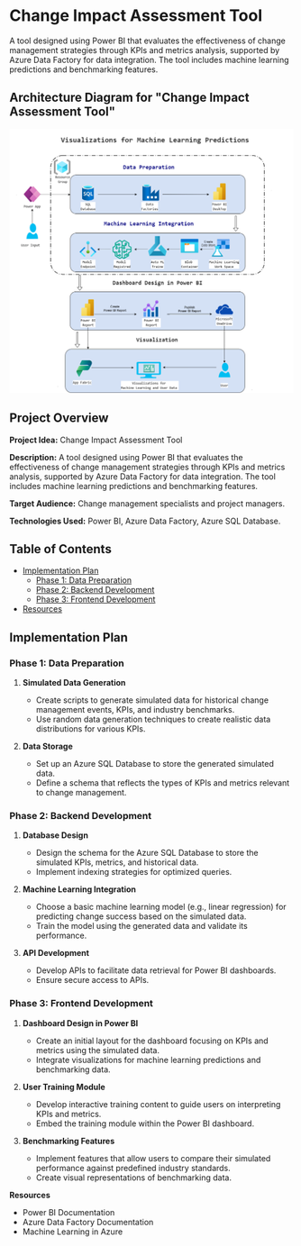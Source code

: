 # Change Impact Assessment Tool
 A tool designed using Power BI that evaluates the effectiveness of change management strategies through KPIs and metrics analysis, supported by Azure Data Factory for data integration. The tool includes machine learning predictions and benchmarking features.

## Architecture Diagram for "Change Impact Assessment Tool"

![Project Architecture](./Architecture-Diagram/Visualizations%20for%20Machine%20Learning%20Predictions.png)


## Project Overview
**Project Idea:** Change Impact Assessment Tool<p>
**Description:** A tool designed using Power BI that evaluates the effectiveness of change management strategies through KPIs and metrics analysis, supported by Azure Data Factory for data integration. The tool includes machine learning predictions and benchmarking features.<p>
**Target Audience:** Change management specialists and project managers.<p>
**Technologies Used:** Power BI, Azure Data Factory, Azure SQL Database.<p>

## Table of Contents
- [Implementation Plan](#implementation-plan)
  - [Phase 1: Data Preparation](#phase-1-data-preparation)
  - [Phase 2: Backend Development](#phase-2-backend-development)
  - [Phase 3: Frontend Development](#phase-3-frontend-development)
- [Resources](#resources)

## Implementation Plan

### Phase 1: Data Preparation
1. **Simulated Data Generation**
   - Create scripts to generate simulated data for historical change management events, KPIs, and industry benchmarks.
   - Use random data generation techniques to create realistic data distributions for various KPIs.

2. **Data Storage**
   - Set up an Azure SQL Database to store the generated simulated data.
   - Define a schema that reflects the types of KPIs and metrics relevant to change management.

### Phase 2: Backend Development
1. **Database Design**
   - Design the schema for the Azure SQL Database to store the simulated KPIs, metrics, and historical data.
   - Implement indexing strategies for optimized queries.

2. **Machine Learning Integration**
   - Choose a basic machine learning model (e.g., linear regression) for predicting change success based on the simulated data.
   - Train the model using the generated data and validate its performance.

3. **API Development**
   - Develop APIs to facilitate data retrieval for Power BI dashboards.
   - Ensure secure access to APIs.

### Phase 3: Frontend Development
1. **Dashboard Design in Power BI**
   - Create an initial layout for the dashboard focusing on KPIs and metrics using the simulated data.
   - Integrate visualizations for machine learning predictions and benchmarking data.

2. **User Training Module**
   - Develop interactive training content to guide users on interpreting KPIs and metrics.
   - Embed the training module within the Power BI dashboard.

3. **Benchmarking Features**
   - Implement features that allow users to compare their simulated performance against predefined industry standards.
   - Create visual representations of benchmarking data.

**Resources**
- Power BI Documentation
- Azure Data Factory Documentation
- Machine Learning in Azure
